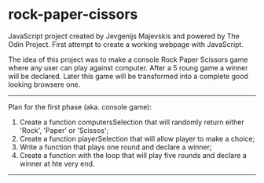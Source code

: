 # rock-paper-cissors

JavaScript project created by Jevgenijs Majevskis and powered by The Odin Project. First attempt to create a working webpage with JavaScript. 

The idea of this project was to make a console Rock Paper Scissors game where any user can play against computer. After a 5 roung game a winner will be declared. Later this game will be transformed into a complete good looking browsere one.

-----------------------------------------------------------------------------

Plan for the first phase (aka. console game):

1. Create a function computersSelection that will randomly return either 'Rock', 'Paper' or 'Scissos';
2. Create a function playerSelection that will allow player to make a choice;
3. Write a function that plays one round and declare a winner;
4. Create a function with the loop that will play five rounds and declare a winner at hte very end.

-----------------------------------------------------------------------------